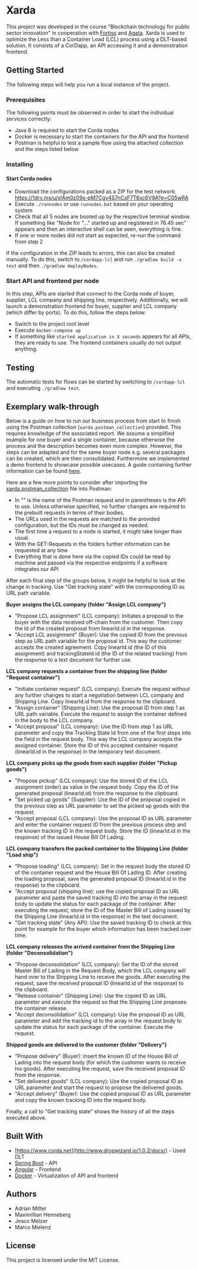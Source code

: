 # Xarda

This project was developed in the course "Blockchain technology for public sector innovation" in cooperation with [Fortiss](https://www.fortiss.org) and [Agata](https://agatatechnology.es). 
Xarda is used to optimize the Less than a Container Load (LCL) process using a DLT-based solution. 
It consists of a CorDapp, an API accessing it and a demonstration frontend. 

## Getting Started

The following steps will help you run a local instance of the project. 


### Prerequisites

The following points must be observed in order to start the individual services correctly:
- Java 8 is required to start the Corda nodes
- Docker is necessary to start the containers for the API and the frontend
- Postman is helpful to test a sample flow using the attached collection and the steps listed below


### Installing

#### Start Corda nodes

- Download the configurations packed as a ZIP for the test network: https://1drv.ms/u/s!Am0z09x-pM7Cgv4S7nCxF7T6xc6V9A?e=C05wRA
- Execute `./runnodes` or use `runnodes.bat` based on your operating system
- Check that all 5 nodes are booted up by the respective terminal window. If something like "Node for "..." started up and registered in 76.45 sec" appears and then an interactive shell can be seen, everything is fine.
- If one or more nodes did not start as expected, re-run the command from step 2

If the configuration in the ZIP leads to errors, this can also be created manually. 
To do this, switch to `/cordapp-lcl` and run `./gradlew build -x test` and then `./gradlew deployNodes`.


### Start API and frontend per node

In this step, APIs are started that connect to the Corda node of buyer, supplier, LCL company and shipping line, respectively.
Additionally, we will launch a demonstration frontend for buyer, supplier and LCL company (which differ by ports). 
To do this, follow the steps below:

- Switch to the project root level
- Execute `docker-compose up`
- If something like `started application in X seconds` appears for all APIs, they are ready to use. The frontend containers usually do not output anything.

## Testing

The automatic tests for flows can be started by switching to `/cordapp-lcl` and executing `./gradlew test`.

## Exemplary walk-through

Below is a guide on how to run our business process from start to finish using the Postman collection (`xarda.postman_collection`) provided.
This requires knowledge of the associated report. 
We assume a simplified example for one buyer and a single container, because otherwise the process and the description becomes even more complex. 
However, the steps can be adapted and for the same buyer node e.g. several packages can be created, which are then consolidated. Furthermore we implemented a demo frontend to showcase possible usecases. A guide containing further information can be found [here](https://github.com/MaxHenneberg/agata/blob/master/documentation/frontend_guide.pdf).

Here are a few more points to consider after importing the [xarda.postman_collection](https://github.com/MaxHenneberg/agata/blob/master/xarda.postman_collection.json) file into Postman:
- In "" is the name of the Postman request and in parentheses is the API to use. Unless otherwise specified, no further changes are required to the prebuilt requests in terms of their bodies.
- The URLs used in the requests are matched to the provided configuration, but the IDs must be changed as needed.
- The first time a request to a node is started, it might take longer than usual.
- With the GET-Requests in the folders further information can be requested at any time
- Everything that is done here via the copied IDs could be read by machine and passed via the respective endpoints if a software integrates our API

After each final step of the groups below, it might be helpful to look at the change in tracking. 
Use "Get tracking state" with the corresponding ID as URL path variable.

**Buyer assigns the LCL company (folder "Assign LCL company")**
- "Propose LCL assignment" (LCL company): Initiates a proposal to the buyer with the data received off-chain from the customer. Then copy the Id of the created proposal from linearId.id in the response.
- "Accept LCL assignment" (Buyer): Use the copied ID from the previous step as URL path variable for the proposal id. This way the customer accepts the created agreement. Copy linearId.id (the ID of this assignment) and trackingStateId.id (the ID of the related tracking) from the response to a text document for further use.

**LCL company requests a container from the shipping line (folder "Request container")**
- "Initiate container request" (LCL company): Execute the request without any further changes to start a negotiation between LCL company and Shipping Line. Copy linearId.id from the response to the clipboard.
- "Assign container" (Shipping Line): Use the proposal ID from step 1 as URL path variable. Execute the request to assign the container defined in the body to the LCL company.
- "Accept proposal" (LCL company): Use the ID from step 1 as URL parameter and copy the Tracking State Id from one of the first steps into the field in the request body. This way the LCL company accepts the assigned container. Store the ID of this accepted container request (linearId.id in the response) in the temporary text document. 

**LCL company picks up the goods from each supplier (folder "Pickup goods")**
- "Propose pickup" (LCL company): Use the stored ID of the LCL assignment (order) as value in the request body. Copy the ID of the generated proposal (linearId.id) from the response to the clipboard.
- "Set picked up goods" (Supplier): Use the ID of the proposal copied in the previous step as URL parameter to set the picked up goods with the request.
- "Accept proposal (LCL company): Use the proposal ID as URL parameter and enter the container request ID from the previous process step and the known tracking ID in the request body. Store the ID (linearId.id in the response) of the issued House Bill Of Lading.

**LCL company transfers the packed container to the Shipping Line (folder "Load ship")**
- "Propose loading" (LCL company): Set in the request body the stored ID of the container request and the House Bill Of Lading ID. After creating the loading proposal, save the generated proposal ID (linearId.id in the response) to the clipboard.
- "Accept proposal (shipping line): use the copied proposal ID as URL parameter and paste the saved tracking ID into the array in the request body to update the status for each package of the container. After executing the request, store the ID of the Master Bill of Lading issued by the Shipping Line (linearId.id in the response) in the text document.
- "Get tracking state" (Any API): Use the saved tracking ID to check at this point for example for the buyer which information has been tracked over time.

**LCL company releases the arrived container from the Shipping Line (folder "Deconsolidation")**
- "Propose deconsolidation" (LCL company): Set the ID of the stored Master Bill of Lading in the Request Body, which the LCL company will hand over to the Shipping Line to receive the goods. After executing the request, save the received proposal ID (linearId.id of the response) to the clipboard.
- "Release container" (Shipping Line): Use the copied ID as URL parameter and execute the request so that the Shipping Line proposes the container release.
- "Accept deconsolidation" (LCL company): Use the proposal ID as URL parameter and add the tracking id to the array in the request body to update the status for each package of the container. Execute the request.

**Shipped goods are delivered to the customer (folder "Delivery")** 
- "Propose delivery" (Buyer): Insert the known ID of the House Bill of Lading into the request body (for which the customer wants to receive his goods). After executing the request, save the received proposal ID from the response.
- "Set delivered goods" (LCL company): Use the copied proposal ID as URL parameter and start the request to propose the delivered goods.
- "Accept delivery" (Buyer): Use the copied proposal ID as URL parameter and copy the known tracking ID into the request body.

Finally, a call to "Get tracking state" shows the history of all the steps executed above.





## Built With

* [https://www.corda.net](http://www.dropwizard.io/1.0.2/docs/) - Used DLT
* [Spring Boot](https://spring.io/projects/spring-boot) - API
* [Angular](https://angular.io) - Frontend
* [Docker](https://www.docker.com) - Virtualization of API and frontend

## Authors

* Adrian Mitter
* Maximillian Henneberg
* Jesco Melzer
* Marco Mielenz 

## License

This project is licensed under the MIT License.
